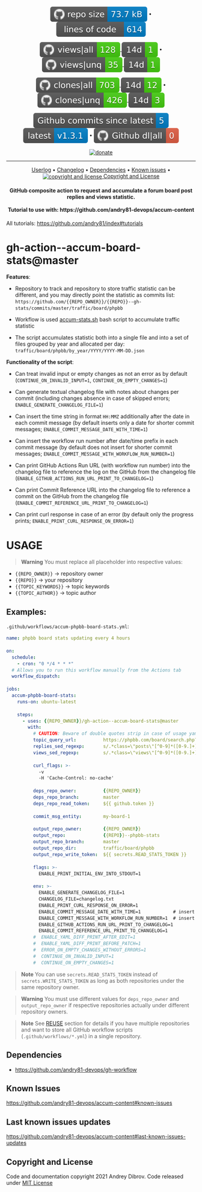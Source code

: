 <p align="center">
  <a href="#">
    <img src="https://github.com/andry81-cache/andry81-devops--gh-content-cache/raw/master/repo/andry81-devops/gh-action--accum-board-stats/badges/metrics/shields-repo-size.svg" valign="middle" alt="GitHub repo size in bytes" /></a>
<!-- -- >
• <a href="#">
    <img src="https://github.com/andry81-cache/andry81-devops--gh-content-cache/raw/master/repo/andry81-devops/gh-action--accum-board-stats/badges/metrics/shields-code-size.svg" valign="middle" alt="code size in bytes" /></a>
<!-- -->
• <a href="https://github.com/XAMPPRocky/tokei">
    <img src="https://github.com/andry81-cache/andry81-devops--gh-content-cache/raw/master/repo/andry81-devops/gh-action--accum-board-stats/badges/metrics/tokei-lines-of-code.svg" valign="middle" alt="lines of code by tokei.rs" /></a>
</p>

<p align="center">
  <a href="https://github.com/andry81-stats/gh-action--accum-board-stats--gh-stats/commits/master/traffic/views">
    <img src="https://github.com/andry81-cache/andry81-devops--gh-content-cache/raw/master/repo/andry81-devops/gh-action--accum-board-stats/badges/traffic/views/all.svg" valign="middle" alt="GitHub views|any|total" />
    <img src="https://github.com/andry81-cache/andry81-devops--gh-content-cache/raw/master/repo/andry81-devops/gh-action--accum-board-stats/badges/traffic/views/all-14d.svg" valign="middle" alt="GitHub views|any|14d" /></a>
• <a href="https://github.com/andry81-stats/gh-action--accum-board-stats--gh-stats/commits/master/traffic/views">
    <img src="https://github.com/andry81-cache/andry81-devops--gh-content-cache/raw/master/repo/andry81-devops/gh-action--accum-board-stats/badges/traffic/views/unq.svg" valign="middle" alt="GitHub views|unique per day|total" />
    <img src="https://github.com/andry81-cache/andry81-devops--gh-content-cache/raw/master/repo/andry81-devops/gh-action--accum-board-stats/badges/traffic/views/unq-14d.svg" valign="middle" alt="GitHub views|unique per day|14d" /></a>
</p>

<p align="center">
  <a href="https://github.com/andry81-stats/gh-action--accum-board-stats--gh-stats/commits/master/traffic/clones">
    <img src="https://github.com/andry81-cache/andry81-devops--gh-content-cache/raw/master/repo/andry81-devops/gh-action--accum-board-stats/badges/traffic/clones/all.svg" valign="middle" alt="GitHub clones|any|total" />
    <img src="https://github.com/andry81-cache/andry81-devops--gh-content-cache/raw/master/repo/andry81-devops/gh-action--accum-board-stats/badges/traffic/clones/all-14d.svg" valign="middle" alt="GitHub clones|any|14d" /></a>
• <a href="https://github.com/andry81-stats/gh-action--accum-board-stats--gh-stats/commits/master/traffic/clones">
    <img src="https://github.com/andry81-cache/andry81-devops--gh-content-cache/raw/master/repo/andry81-devops/gh-action--accum-board-stats/badges/traffic/clones/unq.svg" valign="middle" alt="GitHub clones|unique per day|total" />
    <img src="https://github.com/andry81-cache/andry81-devops--gh-content-cache/raw/master/repo/andry81-devops/gh-action--accum-board-stats/badges/traffic/clones/unq-14d.svg" valign="middle" alt="GitHub clones|unique per day|14d" /></a>
</p>

<p align="center">
  <a href="https://github.com/andry81-devops/gh-action--accum-board-stats/commits">
    <img src="https://github.com/andry81-cache/andry81-devops--gh-content-cache/raw/master/repo/andry81-devops/gh-action--accum-board-stats/badges/metrics/commits-since-latest.svg" valign="middle" alt="GitHub commits since latest version" /></a>
  <a href="https://github.com/andry81-devops/gh-action--accum-board-stats/releases">
    <img src="https://github.com/andry81-cache/andry81-devops--gh-content-cache/raw/master/repo/andry81-devops/gh-action--accum-board-stats/badges/metrics/latest-release-name.svg" valign="middle" alt="latest release name" /></a>
• <a href="https://github.com/andry81-devops/gh-action--accum-board-stats/releases">
    <img src="https://github.com/andry81-cache/andry81-devops--gh-content-cache/raw/master/repo/andry81-devops/gh-action--accum-board-stats/badges/metrics/github-all-releases.svg" valign="middle" alt="GitHub all releases" /></a>
</p>

<p align="center">
  <a href="https://github.com/andry81/donate"><img src="https://github.com/andry81-cache/andry81--gh-content-cache/raw/master/common/badges/donate/donate.svg" valign="middle" alt="donate" /></a>
</p>

---

<p align="center">
  <a href="https://github.com/andry81-devops/gh-action--accum-board-stats/blob/master/userlog.md">Userlog</a>
• <a href="https://github.com/andry81-devops/gh-action--accum-board-stats/blob/master/changelog.txt">Changelog</a>
• <a href="#dependecies">Dependencies</a>
• <a href="#known-issues">Known issues</a>
• <a href="#copyright-and-license"><img src="https://github.com/andry81-cache/andry81--gh-content-cache/raw/master/common/badges/license/mit-license.svg" valign="middle" alt="copyright and license" />&nbsp;Copyright and License</a>
</p>

<h4 align="center">GitHub composite action to request and accumulate a forum board post replies and views statistic.<br/>
<br/>
Tutorial to use with: https://github.com/andry81-devops/accum-content</h4>

All tutorials: https://github.com/andry81/index#tutorials

##

# gh-action--accum-board-stats@master

**Features**:

* Repository to track and repository to store traffic statistic can be different, and you may directly point the statistic as commits list:
  `https://github.com/{{REPO_OWNER}}/{{REPO}}--gh-stats/commits/master/traffic/board/phpbb`

* Workflow is used [accum-stats.sh](https://github.com/andry81-devops/gh-workflow/blob/master/bash/board/accum-stats.sh) bash script to accumulate traffic statistic

* The script accumulates statistic both into a single file and into a set of files grouped by year and allocated per day:
  `traffic/board/phpbb/by_year/YYYY/YYYY-MM-DD.json`


**Functionality of the script**:

* Can treat invalid input or empty changes as not an error as by default (`CONTINUE_ON_INVALID_INPUT=1`, `CONTINUE_ON_EMPTY_CHANGES=1`)

* Can generate textual changelog file with notes about changes per commit (including changes absence in case of skipped errors; `ENABLE_GENERATE_CHANGELOG_FILE=1`)

* Can insert the time string in format `HH:MMZ` additionally after the date in each commit message (by default inserts only a date for shorter commit messages; `ENABLE_COMMIT_MESSAGE_DATE_WITH_TIME=1`)

* Can insert the workflow run number after date/time prefix in each commit message (by default does not insert for shorter commit messages; `ENABLE_COMMIT_MESSAGE_WITH_WORKFLOW_RUN_NUMBER=1`)

* Can print GitHub Actions Run URL (with workflow run number) into the changelog file to reference the log on the GitHub from the changelog file (`ENABLE_GITHUB_ACTIONS_RUN_URL_PRINT_TO_CHANGELOG=1`)

* Can print Commit Reference URL into the changelog file to reference a commit on the GitHub from the changelog file (`ENABLE_COMMIT_REFERENCE_URL_PRINT_TO_CHANGELOG=1`)

* Can print curl response in case of an error (by default only the progress prints; `ENABLE_PRINT_CURL_RESPONSE_ON_ERROR=1`)

# USAGE

> **Warning** You must replace all placeholder into respective values:

* `{{REPO_OWNER}}` -> repository owner
* `{{REPO}}` -> your repository
* `{{TOPIC_KEYWORDS}}` -> topic keywords
* `{{TOPIC_AUTHOR}}` -> topic author

## Examples:

<a name="accum-phpbb-board-stats-yml">`.github/workflows/accum-phpbb-board-stats.yml`</a>:

```yml
name: phpbb board stats updating every 4 hours

on:
  schedule:
    - cron: "0 */4 * * *"
  # Allows you to run this workflow manually from the Actions tab
  workflow_dispatch:

jobs:
  accum-phpbb-board-stats:
    runs-on: ubuntu-latest

    steps:
      - uses: {{REPO_OWNER}}/gh-action--accum-board-stats@master
        with:
          # CAUTION: Beware of double quotes strip in case of usage yaml `>-` operator or even a single-quotted string!
          topic_query_url:          https://phpbb.com/board/search.php?keywords=\"{{TOPIC_KEYWORDS}}\"&terms=all&author={{TOPIC_AUTHOR}}&fid%5B%5D=6&sc=0&sf=titleonly&sr=topics&sk=i&sd=d&st=0&ch=1&t=0&submit=Search
          replies_sed_regexp:       s/.*class=\"posts\"[^0-9]*([0-9.]+).*/\1/p
          views_sed_regexp:         s/.*class=\"views\"[^0-9]*([0-9.]+).*/\1/p

          curl_flags: >-
            -v
            -H 'Cache-Control: no-cache'

          deps_repo_owner:          {{REPO_OWNER}}
          deps_repo_branch:         master
          deps_repo_read_token:     ${{ github.token }}

          commit_msg_entity:        my-board-1

          output_repo_owner:        {{REPO_OWNER}}
          output_repo:              {{REPO}}--phpbb-stats
          output_repo_branch:       master
          output_repo_dir:          traffic/board/phpbb
          output_repo_write_token:  ${{ secrets.READ_STATS_TOKEN }}

          flags: >-
            ENABLE_PRINT_INITIAL_ENV_INTO_STDOUT=1

          env: >-
            ENABLE_GENERATE_CHANGELOG_FILE=1
            CHANGELOG_FILE=changelog.txt
            ENABLE_PRINT_CURL_RESPONSE_ON_ERROR=1
            ENABLE_COMMIT_MESSAGE_DATE_WITH_TIME=1            # insert the time string in format HH:MMZ additionally after the date in each commit message
            ENABLE_COMMIT_MESSAGE_WITH_WORKFLOW_RUN_NUMBER=1  # insert the workflow run number after date/time prefix in each commit message
            ENABLE_GITHUB_ACTIONS_RUN_URL_PRINT_TO_CHANGELOG=1
            ENABLE_COMMIT_REFERENCE_URL_PRINT_TO_CHANGELOG=1
          #  ENABLE_YAML_DIFF_PRINT_AFTER_EDIT=1
          #  ENABLE_YAML_DIFF_PRINT_BEFORE_PATCH=1
          #  ERROR_ON_EMPTY_CHANGES_WITHOUT_ERRORS=1
          #  CONTINUE_ON_INVALID_INPUT=1
          #  CONTINUE_ON_EMPTY_CHANGES=1
```

> **Note** You can use `secrets.READ_STATS_TOKEN` instead of `secrets.WRITE_STATS_TOKEN` as long as both repositories under the same repository owner.

> **Warning** You must use different values for `deps_repo_owner` and `output_repo_owner` if respective repositories actually under different repository owners.

> **Note** See <a href="https://github.com/andry81-devops/github-accum-stats#reuse">REUSE</a> section for details if you have multiple repositories and want to store all GitHub workflow scripts (`.github/workflows/*.yml`) in a single repository.

## <a name="dependecies">Dependencies</a>

* https://github.com/andry81-devops/gh-workflow

## Known Issues

https://github.com/andry81-devops/accum-content#known-issues

## Last known issues updates

https://github.com/andry81-devops/accum-content#last-known-issues-updates

## <a name="copyright-and-license">Copyright and License</a>

Code and documentation copyright 2021 Andrey Dibrov. Code released under [MIT License](https://github.com/andry81-devops/gh-action--accum-board-stats/blob/master/license.txt)
